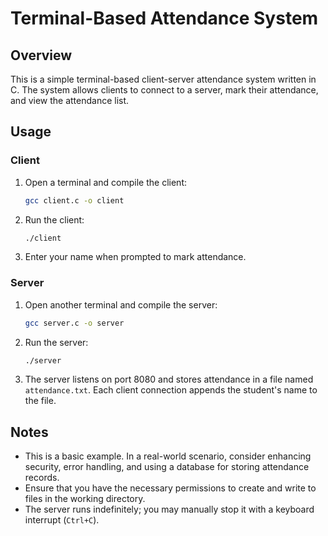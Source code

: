 # Terminal-Based Attendance System

## Overview

This is a simple terminal-based client-server attendance system written in C. The system allows clients to connect to a server, mark their attendance, and view the attendance list.

## Usage

### Client

1. Open a terminal and compile the client:

    ```bash
    gcc client.c -o client
    ```

2. Run the client:

    ```bash
    ./client
    ```

3. Enter your name when prompted to mark attendance.

### Server

1. Open another terminal and compile the server:

    ```bash
    gcc server.c -o server
    ```

2. Run the server:

    ```bash
    ./server
    ```

3. The server listens on port 8080 and stores attendance in a file named `attendance.txt`. Each client connection appends the student's name to the file.

## Notes

- This is a basic example. In a real-world scenario, consider enhancing security, error handling, and using a database for storing attendance records.
- Ensure that you have the necessary permissions to create and write to files in the working directory.
- The server runs indefinitely; you may manually stop it with a keyboard interrupt (`Ctrl+C`).
